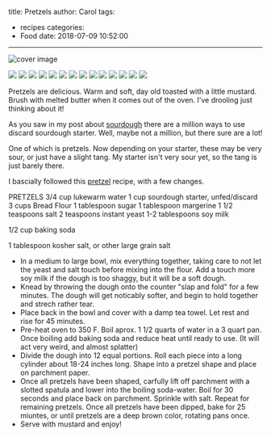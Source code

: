 title: Pretzels
author: Carol
tags:
  - recipes
categories:
  - Food
date: 2018-07-09 10:52:00
---
![cover image](/images/Pretzels/IMG_3476.JPG)

![](/images/Pretzels/IMG_3470.JPG)
![](/images/Pretzels/IMG_3471.JPG)
![](/images/Pretzels/IMG_3472.JPG)
![](/images/Pretzels/IMG_3473.JPG)
![](/images/Pretzels/IMG_3474.JPG)
![](/images/Pretzels/IMG_3475.JPG)
![](/images/Pretzels/IMG_3477.JPG)
![](/images/Pretzels/IMG_3478.JPG)
![](/images/Pretzels/IMG_3479.JPG)
![](/images/Pretzels/IMG_3480.JPG)
![](/images/Pretzels/IMG_3481.JPG)
![](/images/Pretzels/IMG_3482.JPG)
![](/images/Pretzels/IMG_3483.JPG)
![](/images/Pretzels/IMG_3484.JPG)


Pretzels are delicious.  Warm and soft, day old toasted with a little mustard.  Brush with melted butter when it comes out of the oven.  I've drooling just thinking about it!  

As you saw in my post about [sourdough] there are a million ways to use discard sourdough starter.  Well, maybe not a million, but there sure are a lot!  

One of which is pretzels.  Now depending on your starter, these may be very sour, or just have a slight tang.  My starter isn't very sour yet, so the tang is just barely there.  

I bascially followed this [pretzel] recipe, with a few changes.  

PRETZELS
3/4 cup lukewarm water
1 cup sourdough starter, unfed/discard
3 cups Bread Flour
1 tablespoon sugar
1 tablespoon margerine
1 1/2 teaspoons salt
2 teaspoons instant yeast
1-2 tablespoons soy milk

1/2 cup baking soda

1 tablespoon kosher salt, or other large grain salt

- In a medium to large bowl, mix everything together, taking care to not let the yeast and salt touch before mixing into the flour.  Add a touch more soy milk if the dough is too shaggy, but it will be a soft dough.  
- Knead by throwing the dough onto the counter "slap and fold" for a few minutes.  The dough will get noticably softer, and begin to hold together and strech rather tear.  
- Place back in the bowl and cover with a damp tea towel.  Let rest and rise for 45 minutes.  
- Pre-heat oven to 350 F.  Boil aprox. 1 1/2 quarts of water in a 3 quart pan.  Once boiling add baking soda and reduce heat until ready to use.  (It will act very weird, and almost splatter)
- Divide the dough into 12 equal portions.  Roll each piece into a long cylinder about 18-24 inches long.  Shape into a pretzel shape and place on parchment paper.  
- Once all pretzels have been shaped, carfully lift off parchment with a slotted spatula and lower into the boiling soda-water.  Boil for 30 seconds and place back on parchment.  Sprinkle with salt.  Repeat for remaining pretzels.  Once all pretzels have been dipped, bake for 25 miuntes, or until pretzels are a deep brown color, rotating pans once.  
- Serve with mustard and enjoy!  



[sourdough]: https://carolmadethis.com/SOURDOUGH
[pretzel]: https://www.kingarthurflour.com/recipes/sourdough-pretzels-recipe